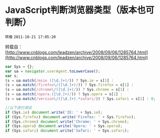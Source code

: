 # JavaScript判断浏览器类型（版本也可判断）

`转载` `2011-10-21 17:05:20`

转载自：[http://www.cnblogs.com/leadzen/archive/2008/09/06/1285764.html](http://www.cnblogs.com/leadzen/archive/2008/09/06/1285764.html)

```js
var Sys = {};
var ua = navigator.userAgent.toLowerCase();
var s;
(s = ua.match(/msie ([\d.]+)/)) ? Sys.ie = s[1] :
(s = ua.match(/firefox\/([\d.]+)/)) ? Sys.firefox = s[1] :
(s = ua.match(/chrome\/([\d.]+)/)) ? Sys.chrome = s[1] :
(s = ua.match(/opera.([\d.]+)/)) ? Sys.opera = s[1] :
(s = ua.match(/version\/([\d.]+).*safari/)) ? Sys.safari = s[1] : 0;

//以下进行测试
if (Sys.ie) document.write('IE: ' + Sys.ie);
if (Sys.firefox) document.write('Firefox: ' + Sys.firefox);
if (Sys.chrome) document.write('Chrome: ' + Sys.chrome);
if (Sys.opera) document.write('Opera: ' + Sys.opera);
if (Sys.safari) document.write('Safari: ' + Sys.safari);

```
